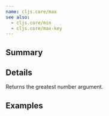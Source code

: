 ```yaml
---
name: cljs.core/max
see also:
  - cljs.core/min
  - cljs.core/max-key
---
```


## Summary

## Details

Returns the greatest number argument.

## Examples
